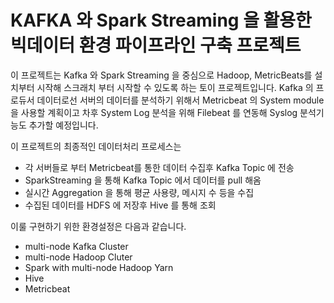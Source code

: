 # KAFKA 와 Spark Streaming 을 활용한 빅데이터 환경 파이프라인 구축 프로젝트

이 프로젝트는 Kafka 와 Spark Streaming 을 중심으로 Hadoop, MetricBeats를 설치부터 시작해 스크래치 부터 시작할 수 있도록 하는 토이 프로젝트입니다.
Kafka 의 프로듀서 데이터로선 서버의 데이터를 분석하기 위해서 Metricbeat 의 System module을 사용할 계획이고 차후
System Log 분석을 위해 Filebeat 를 연동해 Syslog 분석기능도 추가할 예정입니다.

이 프로젝트의 최종적인 데이터처리 프로세스는
- 각 서버들로 부터 Metricbeat를 통한 데이터 수집후 Kafka Topic 에 전송
- SparkStreaming 을 통해 Kafka Topic 에서 데이터를 pull 해옴
- 실시간 Aggregation 을 통해 평균 사용량, 메시지 수 등을 수집
- 수집된 데이터를 HDFS 에 저장후 Hive 를 통해 조회

이룰 구현하기 위한 환경설정은 다음과 같습니다.
- multi-node Kafka Cluster
- multi-node Hadoop Cluter
- Spark with multi-node Hadoop Yarn
- Hive
- Metricbeat


